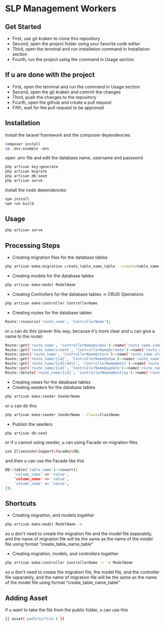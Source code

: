 # SLP Management Workers

## Get Started
- First, use git kraken to clone this repository
- Second, open the project folder using your favorite code editor
- Third, open the terminal and run installation command in Installation section
- Fourth, run the project using the command in Usage section

## If u are done with the project
- First, open the terminal and run the command in Usage section
- Second, open the git kraken and commit the changes
- Third, push the changes to the repository
- Fourth, open the github and create a pull request
- Fifth, wait for the pull request to be approved

## Installation
Install the laravel framework and the composer dependencies

```sh
composer install
cp .env.example .env
```
open .env file and edit the database name, username and password

```sh
php artisan key:generate
php artisan migrate
php artisan db:seed
php artisan serve
```

Install the node dependencies

```sh
npm install
npm run build
```

## Usage
```sh
php artisan serve
```

## Processing Steps
- Creating migration files for the database tables
```sh
php artisan make:migration create_table_name_table --create=table_name
```
- Creating models for the database tables
```sh
php artisan make:model ModelName
```
- Creating Controllers for the database tables -> CRUD Operations
```sh
php artisan make:controller ControllerName
```

- Creating routes for the database tables
```sh
Route::resource('route_name', 'ControllerName');
```
or u can do this (prever this way, because it's more clear and u can give a name to the route)
```sh
Route::get('route_name', 'ControllerName@index')->name('route_name.index');
Route::get('route_name/create', 'ControllerName@create')->name('route_name.create');
Route::post('route_name', 'ControllerName@store')->name('route_name.store');
Route::get('route_name/{id}', 'ControllerName@show')->name('route_name.show');
Route::get('route_name/{id}/edit', 'ControllerName@edit')->name('route_name.edit');
Route::put('route_name/{id}', 'ControllerName@update')->name('route_name.update');
Route::delete('route_name/{id}', 'ControllerName@destroy')->name('route_name.destroy');
```

- Creating views for the database tables
- Creating seeders for the database tables
```sh
php artisan make:seeder SeederName
```
or u can do this
```sh
php artisan make:seeder SeederName --class=ClassName
```
- Publish the seeders
```sh
php artisan db:seed
```
or if u cannot using seeder, u can using Facade on migration files
```sh
use Illuminate\Support\Facades\DB;
```
and then u can use the Facade like this
```sh
DB::table('table_name')->insert([
    'column_name' => 'value',
    'column_name' => 'value',
    'column_name' => 'value',
]);
```

## Shortcuts
- Creating migration, and models together
```sh
php artisan make:model ModelName -m
```
so u don't need to create the migration file and the model file separately, and the name of migration file will be the same as the name of the model file using format "create_table_name_table"

- Creating migration, models, and controllers together
```sh
php artisan make:controller ControllerName -r -m ModelName
```
so u don't need to create the migration file, the model file, and the controller file separately, and the name of migration file will be the same as the name of the model file using format "create_table_name_table"

## Adding Asset
if u want to take the file from the public folder, u can use this
```sh
{{ asset('path/to/file') }}
```